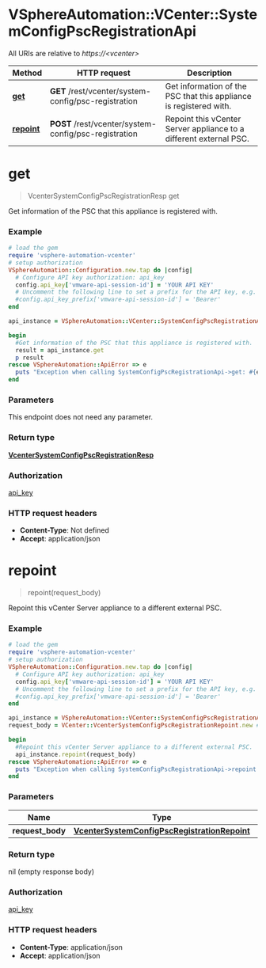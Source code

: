 # VSphereAutomation::VCenter::SystemConfigPscRegistrationApi

All URIs are relative to *https://&lt;vcenter&gt;*

Method | HTTP request | Description
------------- | ------------- | -------------
[**get**](SystemConfigPscRegistrationApi.md#get) | **GET** /rest/vcenter/system-config/psc-registration | Get information of the PSC that this appliance is registered with.
[**repoint**](SystemConfigPscRegistrationApi.md#repoint) | **POST** /rest/vcenter/system-config/psc-registration | Repoint this vCenter Server appliance to a different external PSC.


# **get**
> VcenterSystemConfigPscRegistrationResp get

Get information of the PSC that this appliance is registered with.

### Example
```ruby
# load the gem
require 'vsphere-automation-vcenter'
# setup authorization
VSphereAutomation::Configuration.new.tap do |config|
  # Configure API key authorization: api_key
  config.api_key['vmware-api-session-id'] = 'YOUR API KEY'
  # Uncomment the following line to set a prefix for the API key, e.g. 'Bearer' (defaults to nil)
  #config.api_key_prefix['vmware-api-session-id'] = 'Bearer'
end

api_instance = VSphereAutomation::VCenter::SystemConfigPscRegistrationApi.new

begin
  #Get information of the PSC that this appliance is registered with.
  result = api_instance.get
  p result
rescue VSphereAutomation::ApiError => e
  puts "Exception when calling SystemConfigPscRegistrationApi->get: #{e}"
end
```

### Parameters
This endpoint does not need any parameter.

### Return type

[**VcenterSystemConfigPscRegistrationResp**](VcenterSystemConfigPscRegistrationResp.md)

### Authorization

[api_key](../README.md#api_key)

### HTTP request headers

 - **Content-Type**: Not defined
 - **Accept**: application/json



# **repoint**
> repoint(request_body)

Repoint this vCenter Server appliance to a different external PSC.

### Example
```ruby
# load the gem
require 'vsphere-automation-vcenter'
# setup authorization
VSphereAutomation::Configuration.new.tap do |config|
  # Configure API key authorization: api_key
  config.api_key['vmware-api-session-id'] = 'YOUR API KEY'
  # Uncomment the following line to set a prefix for the API key, e.g. 'Bearer' (defaults to nil)
  #config.api_key_prefix['vmware-api-session-id'] = 'Bearer'
end

api_instance = VSphereAutomation::VCenter::SystemConfigPscRegistrationApi.new
request_body = VCenter::VcenterSystemConfigPscRegistrationRepoint.new # VcenterSystemConfigPscRegistrationRepoint | 

begin
  #Repoint this vCenter Server appliance to a different external PSC.
  api_instance.repoint(request_body)
rescue VSphereAutomation::ApiError => e
  puts "Exception when calling SystemConfigPscRegistrationApi->repoint: #{e}"
end
```

### Parameters

Name | Type | Description  | Notes
------------- | ------------- | ------------- | -------------
 **request_body** | [**VcenterSystemConfigPscRegistrationRepoint**](VcenterSystemConfigPscRegistrationRepoint.md)|  | 

### Return type

nil (empty response body)

### Authorization

[api_key](../README.md#api_key)

### HTTP request headers

 - **Content-Type**: application/json
 - **Accept**: application/json




